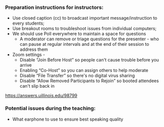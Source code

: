 ### Preparation instructions for instructors:

* Use closed caption (cc) to broadcast important message/instruction to every students;
* Use breakout rooms to troubleshoot issues from individual computers;
* We should use Poll everywhere to maintain a space for questions
    * A moderator can remove or triage questions for the presenter - who can pause at regular intervals and at the end of their session to address them
* Zoom settings -
     * Disable “Join Before Host” so people can't cause trouble before you arrive
     * Enabling “Co-Host” so you can assign others to help moderate
     * Disable “File Transfer” so there's no digital virus sharing
     * Disable “Allow Removed Participants to Rejoin” so booted attendees can't slip back in

https://answers.uillinois.edu/98799

### Potential issues during the teaching:
* What earphone to use to ensure best speaking quality
